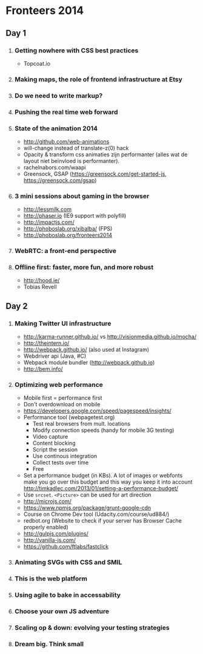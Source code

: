 # Fronteers 2014

## Day 1
1. ### Getting nowhere with CSS best practices
    - Topcoat.io

1. ### Making maps, the role of frontend infrastructure at Etsy


1. ### Do we need to write markup?


1. ### Pushing the real time web forward


1. ### State of the animation 2014
    - http://github.com/web-animations
    - will-change instead of translate-z(0) hack
    - Opacity & transform css animaties zijn performanter (alles wat de layout niet beïnvloed is performanter).
    - rachelnabors.com/waapi
    - Greensock, GSAP (https://greensock.com/get-started-js, https://greensock.com/gsap)

1. ### 3 mini sessions about gaming in the browser
    - http://lessmilk.com
    - http://phaser.io (IE9 support with polyfill)
    - http://impactjs.com/
    - http://phoboslab.org/xibalba/ (FPS)
    - http://phoboslab.org/fronteers2014

1. ### WebRTC: a front-end perspective


1. ### Offline first: faster, more fun, and more robust
    - http://hood.ie/
    - Tobias Revell

## Day 2
1. ### Making Twitter UI infrastructure
    - http://karma-runner.github.io/ vs http://visionmedia.github.io/mocha/
    - http://theintern.io/
    - http://webpack.github.io/ (also used at Instagram)
	- Webdriver api (Java, #C)
	- Webpack module bundler (http://webpack.github.io)
	- http://bem.info/

1. ### Optimizing web performance
    - Mobile first = performance first
    - Don't overdownload on mobile
    - https://developers.google.com/speed/pagespeed/insights/
    - Performance tool (webpagetest.org)
        - Test real browsers from mult. locations
        - Modify connection speeds (handy for mobile 3G testing)
        - Video capture
        - Content blocking
        - Script the session
        - Use continous integration
        - Collect tests over time
        - Free
    - Set a performance budget (in KBs). A lot of images or webfonts make you go over this budget and this way you keep it into account http://timkadlec.com/2013/01/setting-a-performance-budget/
    - Use `srcset`. `<Picture>` can be used for art direction
    - http://microjs.com/
    - https://www.npmjs.org/package/grunt-google-cdn
    - Course on Chrome Dev tool (Udacity.com/course/ud884/)
    - redbot.org (Website to check if your server has Browser Cache properly enabled)
    - http://gulpjs.com/plugins/
    - http://vanilla-js.com/
    - https://github.com/ftlabs/fastclick

1. ### Animating SVGs with CSS and SMIL


1. ### This is the web platform


1. ### Using agile to bake in accessability


1. ### Choose your own JS adventure


1. ### Scaling op & down: evolving your testing strategies


1. ### Dream big. Think small

